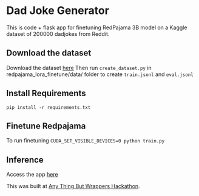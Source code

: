 # Dad Joke Generator

This is code + flask app for finetuning RedPajama 3B model on a Kaggle dataset of 200000 dadjokes from Reddit.

## Download the dataset
Download the dataset [here](https://www.kaggle.com/datasets/oktayozturk010/reddit-dad-jokes)
Then run `create_dataset.py` in redpajama_lora_finetune/data/ folder to create `train.jsonl` and `eval.jsonl`

## Install Requirements

`pip install -r requirements.txt`


## Finetune Redpajama
To run finetuning `CUDA_SET_VISIBLE_DEVICES=0 python train.py`

## Inference 
Access the app [here](http://papajokes.keerthanapg.com/) 

This was built at [Any Thing But Wrappers Hackathon](https://www.anythingbutwrappers.com/). 
